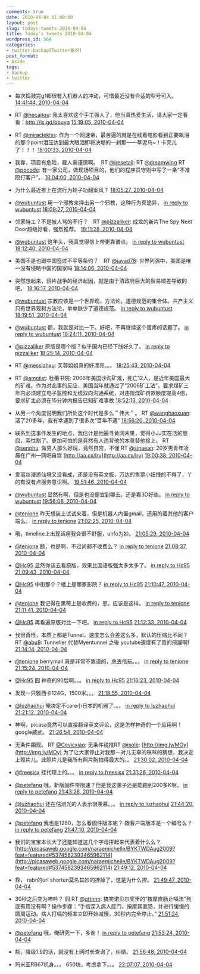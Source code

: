 ```yaml
---
comments: true
date: 2010-04-04 01:00:00
layout: post
slug: todays-tweets-2010-04-04
title: Today's tweets 2010-04-04
wordpress_id: 564
categories:
- twitter-backup[Twitter备份]
post_format:
- Aside
tags:
- backup
- twitter
---
```





  * 每次捣鼓完g1都很有入机器人的冲动，可惜最近没有合适的型号可入。 [14:41:44, 2010-04-04](http://twitter.com/gfrog/statuses/11575631099)





  * RT [@hecaitou](http://twitter.com/hecaitou): 我太喜欢这个手工强人了，他当真热爱生活，请大家一定看看：http://is.gd/bbuyq [15:19:05, 2010-04-04](http://twitter.com/gfrog/statuses/11576760697)





  * RT [@miraclekiss](http://twitter.com/miraclekiss): 作为一个网速帝，最苦逼的就是在线看电影看到正要飙泪的那个point泪压达到最大眼泪即将决堤的一刹那——草泥马~！卡壳儿了！！！ [18:00:33, 2010-04-04](http://twitter.com/gfrog/statuses/11581132220)





  * 我靠，项目有危险，雇人需谨慎啊。　RT [@iresetall](http://twitter.com/iresetall): RT [@dreamwing](http://twitter.com/dreamwing) RT [@ppcode](http://twitter.com/ppcode): 有一家公司，做现场项目的，他们的程序员守则中写了一条“不准殴打客户”。 [18:04:00, 2010-04-04](http://twitter.com/gfrog/statuses/11581226656)





  * 为什么最近推上在流行为轮子功翻案风？ [18:05:27, 2010-04-04](http://twitter.com/gfrog/statuses/11581266153)





  * [@wubuntust](http://twitter.com/wubuntust) 用一个邪教来抨击另一个邪教，这种行为真诡异， [in reply to wubuntust](http://twitter.com/wubuntust/statuses/11581301515) [18:09:27, 2010-04-04](http://twitter.com/gfrog/statuses/11581368063)





  * 邻家特工？不是被人骂的不行？　RT [@pizzaliker](http://twitter.com/pizzaliker): 成龙的新片The Spy Next Door超级好看，强烈推荐。 [18:11:28, 2010-04-04](http://twitter.com/gfrog/statuses/11581418896)





  * [@wubuntust](http://twitter.com/wubuntust) 这年头，我真觉得信上帝更靠谱点。 [in reply to wubuntust](http://twitter.com/wubuntust/statuses/11581403611) [18:12:40, 2010-04-04](http://twitter.com/gfrog/statuses/11581449454)





  * 美国不是也跟中国签过不平等条约？　RT  [@javad78](http://twitter.com/javad78): 世界列强中，美国是唯一没有侵略中国的国家吗 [18:14:06, 2010-04-04](http://twitter.com/gfrog/statuses/11581485203)





  * 突然想起来，鸦片战争的经济起因，就是由于清政府巨大的贸易顺差导致的吧。 [18:16:17, 2010-04-04](http://twitter.com/gfrog/statuses/11581543203)





  * [@wubuntust](http://twitter.com/wubuntust) 宗教应该是一个世界观，方法论，道德规范的集合体。共产主义只有世界观和方法论，单单缺少了道德规范。 [in reply to wubuntust](http://twitter.com/wubuntust/statuses/11581537356) [18:19:51, 2010-04-04](http://twitter.com/gfrog/statuses/11581633893)





  * [@wubuntust](http://twitter.com/wubuntust) 额，我就是对比一下。好吧，不再继续这个蛋疼的话题了。 [in reply to wubuntust](http://twitter.com/wubuntust/statuses/11581690196) [18:24:11, 2010-04-04](http://twitter.com/gfrog/statuses/11581745091)





  * [@pizzaliker](http://twitter.com/pizzaliker) 原版是哪个版？似乎国内已经下线好久了。 [in reply to pizzaliker](http://twitter.com/pizzaliker/statuses/11581713029) [18:25:14, 2010-04-04](http://twitter.com/gfrog/statuses/11581771535)





  * RT [@messiahxu](http://twitter.com/messiahxu): 芙蓉姐姐真的好漂亮。。。 [18:25:43, 2010-04-04](http://twitter.com/gfrog/statuses/11581783367)





  * RT [@amoiist](http://twitter.com/amoiist): 杜蘅书院: 2006年美国沙沟矿难，死亡12人，是近年美国最大的矿难。作为对此事的反应，美国当年就通过了“2006矿工法”，要求煤矿三年内必须建立电子监控和无线双向沟通系统，对违规煤矿罚款额度提高4倍，要求矿主必须在15分钟内报告已知矿难事故 [18:52:13, 2010-04-04](http://twitter.com/gfrog/statuses/11582481351)





  * 从另一个角度说明我们所处这个时代是多么＂伟大＂。 RT [@wanghaoxuan](http://twitter.com/wanghaoxuan): 活了20多年，我有幸遇到了很多次“百年不遇” [18:56:20, 2010-04-04](http://twitter.com/gfrog/statuses/11582591139)





  * 联系到这事件发生的地点，我估计是他遍寻黄网未果，觉得小JJ实在活的憋屈，索性割了。更加可怕的是竟然有人违背他的本意替他接上。 RT [@senphu](http://twitter.com/senphu): 做男人那么好玩，竟然自宫，不懂 RT [@sinaean](http://twitter.com/sinaean): 20岁男青年凌晨在广州一网吧自宫 [http://aa.cx/lrv](http://aa.cx/lrv) [19:00:38, 2010-04-04](http://twitter.com/gfrog/statuses/11582712770)





  * 爱丽丝漫游仙境又没看成，还是没有英文版，万达的售票小妞拽的不得了，丫的有没有点服务意识啊。 [19:51:46, 2010-04-04](http://twitter.com/gfrog/statuses/11584148643)





  * [@wubuntust](http://twitter.com/wubuntust) 显然有啊，但是也没便宜到哪去。还是看3D好些。 [in reply to wubuntust](http://twitter.com/wubuntust/statuses/11584213089) [19:56:08, 2010-04-04](http://twitter.com/gfrog/statuses/11584278671)





  * [@tenione](http://twitter.com/tenione) 昨天想装上试试来着，但是机器人内置gmail，还用的着其他的客户端么。 [in reply to tenione](http://twitter.com/tenione/statuses/11586345239) [21:02:25, 2010-04-04](http://twitter.com/gfrog/statuses/11586437100)





  * 哦，timeline上出现话痨我会很不舒服，unfo为妙。 [21:05:29, 2010-04-04](http://twitter.com/gfrog/statuses/11586548473)





  * [@tenione](http://twitter.com/tenione) 额，也是啊，不过尚邮不收费么？ [in reply to tenione](http://twitter.com/tenione/statuses/11586574057) [21:08:37, 2010-04-04](http://twitter.com/gfrog/statuses/11586658678)





  * [@Hc95](http://twitter.com/Hc95) 显然你该去看原版，效果比国语版强太多太多了。 [in reply to Hc95](http://twitter.com/Hc95/statuses/11586647298) [21:09:43, 2010-04-04](http://twitter.com/gfrog/statuses/11586696165)





  * [@Hc95](http://twitter.com/Hc95) 中街那个？楼上是哪家影院？ [in reply to Hc95](http://twitter.com/Hc95/statuses/11586628748) [21:10:47, 2010-04-04](http://twitter.com/gfrog/statuses/11586734871)





  * [@tenione](http://twitter.com/tenione) 我记得在黑莓上是收费的，恩，应该是这样。 [in reply to tenione](http://twitter.com/tenione/statuses/11586697910) [21:11:41, 2010-04-04](http://twitter.com/gfrog/statuses/11586766706)





  * [@Hc95](http://twitter.com/Hc95) 再看遍原版对比一下吧。 [in reply to Hc95](http://twitter.com/Hc95/statuses/11586762829) [21:12:33, 2010-04-04](http://twitter.com/gfrog/statuses/11586797860)





  * 我很奇怪，本质上都是Tunnel，速度怎么会差这么多，默认的压缩比不同？　RT [@abu9](http://twitter.com/abu9): Tunnelier 代替Myentunnel 之後 youtube速度有了質的飛躍啊! [21:14:14, 2010-04-04](http://twitter.com/gfrog/statuses/11586858814)





  * [@tenione](http://twitter.com/tenione) berrymail 真是非常不靠谱的，总丢信玩。。。 [in reply to tenione](http://twitter.com/tenione/statuses/11586836485) [21:15:24, 2010-04-04](http://twitter.com/gfrog/statuses/11586902036)





  * [@Hc95](http://twitter.com/Hc95) 囧 神奇的90后啊。。。 [in reply to Hc95](http://twitter.com/Hc95/statuses/11586862541) [21:16:23, 2010-04-04](http://twitter.com/gfrog/statuses/11586937230)





  * 发现一只雅西卡124G，1500米。。。 [21:18:55, 2010-04-04](http://twitter.com/gfrog/statuses/11587030094)





  * [@luzhaohui](http://twitter.com/luzhaohui) 俺决定不care小日本的机器了。。。 [in reply to luzhaohui](http://twitter.com/luzhaohui/statuses/11587052161) [21:21:12, 2010-04-04](http://twitter.com/gfrog/statuses/11587113668)





  * 神啊，picasa竟然可以直接翻译英文评论，这是怎样神奇的一个应用啊！ google威武。 [21:26:54, 2010-04-04](http://twitter.com/gfrog/statuses/11587325181)





  * 无条件围观。 RT [@Cevicxiao](http://twitter.com/Cevicxiao): 无条件锐推RT [@isole](http://twitter.com/isole): [http://img.ly/MOy](http://img.ly/MOy) 为了让大家停止对我那一对儿无辜的咪咪的猜想，我决定上照片儿。此照片儿是我所有照片胸拍得最大的。。 [21:30:02, 2010-04-04](http://twitter.com/gfrog/statuses/11587442056)





  * [@freesisx](http://twitter.com/freesisx) 挂代理上的。。。 [in reply to freesisx](http://twitter.com/freesisx/statuses/11587445094) [21:31:26, 2010-04-04](http://twitter.com/gfrog/statuses/11587500074)





  * [@petefang](http://twitter.com/petefang) 哦，新版固件带限速？但是我这骡子还是能跑到200多K啊。 [in reply to petefang](http://twitter.com/petefang/statuses/11587757280) [21:43:28, 2010-04-04](http://twitter.com/gfrog/statuses/11587964336)





  * [@luzhaohui](http://twitter.com/luzhaohui) 还在估测光的人表示很羡慕。。。 [in reply to luzhaohui](http://twitter.com/luzhaohui/statuses/11587740745) [21:44:20, 2010-04-04](http://twitter.com/gfrog/statuses/11587997491)





  * [@petefang](http://twitter.com/petefang) 我也是1260，怎么看固件版本呢？ 跟客户端版本是一个编号么？ [in reply to petefang](http://twitter.com/petefang/statuses/11588021603) [21:47:10, 2010-04-04](http://twitter.com/gfrog/statuses/11588108993)





  * 我们的宝宝本长大了还能知道这几个字母拼起来代表着什么么？ [http://picasaweb.google.com/naraemichelle/BYKTWDAug2009?feat=featured#5374582393465962114](http://picasaweb.google.com/naraemichelle/BYKTWDAug2009?feat=featured#5374582393465962114) [21:49:12, 2010-04-04](http://twitter.com/gfrog/statuses/11588188003)





  * 靠， rabr的url shorten莫名其妙的挂掉了，这是为什么捏。 [21:49:47, 2010-04-04](http://twitter.com/gfrog/statuses/11588209994)





  * 30秒之后变为呻吟？ 囧 RT [@gttnnn](http://twitter.com/gttnnn): 搞笑诺贝尔奖里的“按摩直肠止嗝法”到底有用没有啊？操作步骤：“手指深入病人肛门，按摩其直肠，并进行缓慢的圆周运动。病人打嗝的频率立即开始减慢，30秒内完全停止。” [21:51:24, 2010-04-04](http://twitter.com/gfrog/statuses/11588274198)





  * [@petefang](http://twitter.com/petefang) 哦，俺研究一下，多谢！ [in reply to petefang](http://twitter.com/petefang/statuses/11588305403) [21:53:24, 2010-04-04](http://twitter.com/gfrog/statuses/11588352378)





  * 额，降级1.9的话，就没有上网时长查询了，纠结。 [21:56:48, 2010-04-04](http://twitter.com/gfrog/statuses/11588485674)





  * 玛米亚RB67机身。。。 650块，考虑拿下。。。 [22:07:07, 2010-04-04](http://twitter.com/gfrog/statuses/11588927069)




